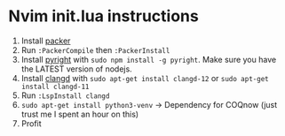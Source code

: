 # Nvim init.lua instructions
1. Install [packer](https://github.com/wbthomason/packer.nvim)
2. Run `:PackerCompile` then `:PackerInstall`
3. Install [pyright](https://github.com/microsoft/pyright) with `sudo npm install -g pyright`. Make sure you have the LATEST version of nodejs. 
4. Install [clangd](https://clangd.llvm.org/installation.html) with `sudo apt-get install clangd-12` or `sudo apt-get install clangd-11` 
5. Run `:LspInstall clangd`
6. `sudo apt-get install python3-venv` -> Dependency for COQnow (just trust me I spent an hour on this)
7. Profit
